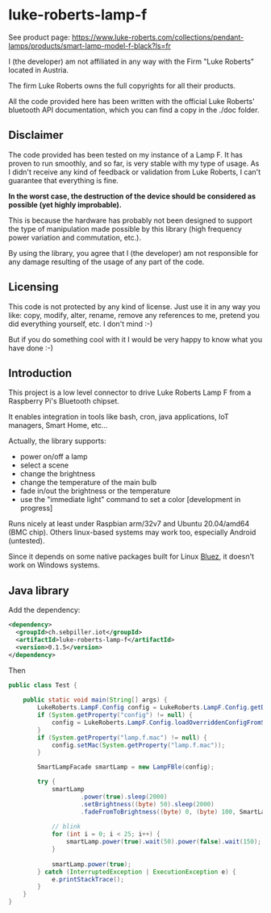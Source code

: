 # luke-roberts-lamp-f
See product page: https://www.luke-roberts.com/collections/pendant-lamps/products/smart-lamp-model-f-black?ls=fr

I (the developer) am not affiliated in any way with the Firm "Luke Roberts" located in Austria. 

The firm Luke Roberts owns the full copyrights for all their products.

All the code provided here has been written with the official Luke Roberts' bluetooth API documentation, 
which you can find a copy in the ./doc folder.  

## Disclaimer
The code provided has been tested on my instance of a Lamp F. It has proven to run smoothly, and so far, is very stable 
with my type of usage. As I didn't receive any kind of feedback or validation from Luke Roberts, I can't guarantee that 
everything is fine.

**In the worst case, the destruction of the device should be considered as possible (yet highly improbable).**
 
This is because the hardware has probably not been designed to support the type of manipulation made possible by this 
library (high frequency power variation and commutation, etc.).

By using the library, you agree that I (the developer) am not responsible for any damage resulting of the usage 
of any part of the code.

## Licensing
This code is not protected by any kind of license. Just use it in any way you like: copy, modify, alter, 
rename, remove any references to me, pretend you did everything yourself, etc. I don't mind :-)

But if you do something cool with it I would be very happy to know what you have done :-)

## Introduction
This project is a low level connector to drive Luke Roberts Lamp F from a Raspberry Pi's Bluetooth chipset. 

It enables integration in tools like bash, cron, java applications, IoT managers, Smart Home, etc...

Actually, the library supports: 
- power on/off a lamp
- select a scene
- change the brightness
- change the temperature of the main bulb
- fade in/out the brightness or the temperature
- use the "immediate light" command to set a color \[development in progress]
 
Runs nicely at least under Raspbian arm/32v7 and Ubuntu 20.04/amd64 (BMC chip). Others linux-based systems may work too, 
especially Android (untested). 

Since it depends on some native packages built for Linux [Bluez](http://www.bluez.org), it doesn't work on Windows systems.

## Java library
Add the dependency: 
```xml
<dependency>
  <groupId>ch.sebpiller.iot</groupId>
  <artifactId>luke-roberts-lamp-f</artifactId>
  <version>0.1.5</version>
</dependency>
```

Then 
```java
public class Test {
        
    public static void main(String[] args) {
        LukeRoberts.LampF.Config config = LukeRoberts.LampF.Config.getDefaultConfig();
        if (System.getProperty("config") != null) {
            config = LukeRoberts.LampF.Config.loadOverriddenConfigFromSysprop("config");
        }
        if (System.getProperty("lamp.f.mac") != null) {
            config.setMac(System.getProperty("lamp.f.mac"));
        }

        SmartLampFacade smartLamp = new LampFBle(config);

        try {
            smartLamp
                    .power(true).sleep(2000)
                    .setBrightness((byte) 50).sleep(2000)
                    .fadeFromToBrightness((byte) 0, (byte) 100, SmartLampFacade.FadeStyle.FAST).get();
            
            // blink
            for (int i = 0; i < 25; i++) {
                smartLamp.power(true).wait(50).power(false).wait(150);
            }
            
            smartLamp.power(true);
        } catch (InterruptedException | ExecutionException e) {
            e.printStackTrace();
        }
    }
}
```
